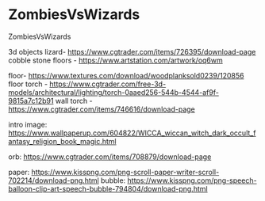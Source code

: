 # ZombiesVsWizards
ZombiesVsWizards

3d objects
lizard- https://www.cgtrader.com/items/726395/download-page 
cobble stone floors - https://www.artstation.com/artwork/oq6wm

floor- https://www.textures.com/download/woodplanksold0239/120856
floor torch - https://www.cgtrader.com/free-3d-models/architectural/lighting/torch-0aaed256-544b-4544-af9f-9815a7c12b91 
wall torch - https://www.cgtrader.com/items/746616/download-page 

intro image: https://www.wallpaperup.com/604822/WICCA_wiccan_witch_dark_occult_fantasy_religion_book_magic.html

orb: https://www.cgtrader.com/items/708879/download-page

paper: https://www.kisspng.com/png-scroll-paper-writer-scroll-702214/download-png.html
bubble: https://www.kisspng.com/png-speech-balloon-clip-art-speech-bubble-794804/download-png.html 